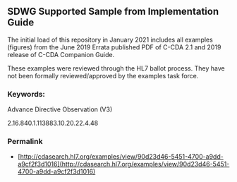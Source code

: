 ## SDWG Supported Sample from Implementation Guide

The initial load of this repository in January 2021 includes all examples (figures) from the June 2019 Errata published PDF of C-CDA 2.1 and 2019 release of C-CDA Companion Guide. 

These examples were reviewed through the HL7 ballot process. They have not been formally reviewed/approved by the examples task force.

### Keywords:

Advance Directive Observation (V3)
 
2.16.840.1.113883.10.20.22.4.48
 
 

### Permalink 

* [http://cdasearch.hl7.org/examples/view/90d23d46-5451-4700-a9dd-a9cf2f3d1016](http://cdasearch.hl7.org/examples/view/90d23d46-5451-4700-a9dd-a9cf2f3d1016)